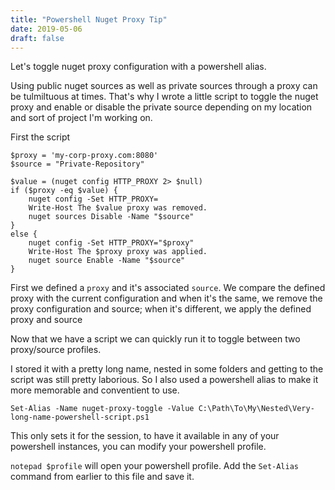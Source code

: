 ```yaml
---
title: "Powershell Nuget Proxy Tip"
date: 2019-05-06
draft: false
---
```


Let's toggle nuget proxy configuration with a powershell alias.

Using public nuget sources as well as private sources through a proxy can be tulmiltuous at times. That's why I wrote a little script to toggle the nuget proxy and enable or disable the private source depending on my location and sort of project I'm working on.

First the script
```
$proxy = 'my-corp-proxy.com:8080'
$source = "Private-Repository"

$value = (nuget config HTTP_PROXY 2> $null)
if ($proxy -eq $value) {
    nuget config -Set HTTP_PROXY=
    Write-Host The $value proxy was removed.
    nuget sources Disable -Name "$source"
}
else {
    nuget config -Set HTTP_PROXY="$proxy"
    Write-Host The $proxy proxy was applied.
    nuget source Enable -Name "$source"
}
```

First we defined a `proxy` and it's associated `source`. We compare the defined proxy with the current 
configuration and when it's the same, we remove the proxy configuration and source; when it's 
different, we apply the defined proxy and source

Now that we have a script we can quickly run it to toggle between two proxy/source profiles.

I stored it with a pretty long name, nested in some folders and getting to the script was still pretty 
laborious. So I also used a powershell alias to make it more memorable and conventient to use.

`Set-Alias -Name nuget-proxy-toggle -Value C:\Path\To\My\Nested\Very-long-name-powershell-script.ps1`

This only sets it for the session, to have it available in any of your powershell instances, you can 
modify your powershell profile.

`notepad $profile` will open your powershell profile. Add the `Set-Alias` command from earlier to 
this file and save it.



